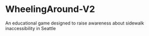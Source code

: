 # WheelingAround-V2
An educational game designed to raise awareness about sidewalk inaccessibility in Seattle
